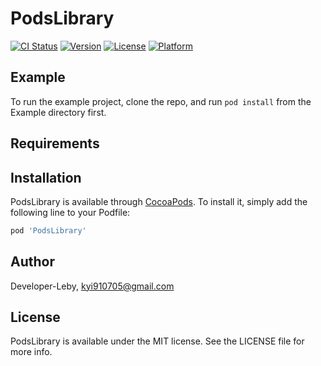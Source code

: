 # PodsLibrary

[![CI Status](https://img.shields.io/travis/Developer-Leby/PodsLibrary.svg?style=flat)](https://travis-ci.org/Developer-Leby/PodsLibrary)
[![Version](https://img.shields.io/cocoapods/v/PodsLibrary.svg?style=flat)](https://cocoapods.org/pods/PodsLibrary)
[![License](https://img.shields.io/cocoapods/l/PodsLibrary.svg?style=flat)](https://cocoapods.org/pods/PodsLibrary)
[![Platform](https://img.shields.io/cocoapods/p/PodsLibrary.svg?style=flat)](https://cocoapods.org/pods/PodsLibrary)

## Example

To run the example project, clone the repo, and run `pod install` from the Example directory first.

## Requirements

## Installation

PodsLibrary is available through [CocoaPods](https://cocoapods.org). To install
it, simply add the following line to your Podfile:

```ruby
pod 'PodsLibrary'
```

## Author

Developer-Leby, kyi910705@gmail.com

## License

PodsLibrary is available under the MIT license. See the LICENSE file for more info.
